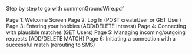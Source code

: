 Step by step to go with commonGroundWire.pdf

Page 1: Welcome Screen
Page 2: Log In (POST createUser or GET User)
Page 3: Entering your hobbies (ADD/DELETE Interest)
Page 4: Connecting with plausible matches (GET Users)
Page 5: Managing incoming/outgoing requests (ADD/DELETE MATCH)
Page 6: Initiating a connection with a successful match (rerouting to SMS)
